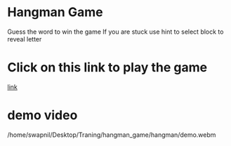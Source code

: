 # Hangman Game

Guess the word to win the game
If you are stuck use hint to select block to reveal letter


# Click on this link to play the game
[link](https://hangmangame-cash.vercel.app/)

# demo video
 /home/swapnil/Desktop/Traning/hangman_game/hangman/demo.webm

